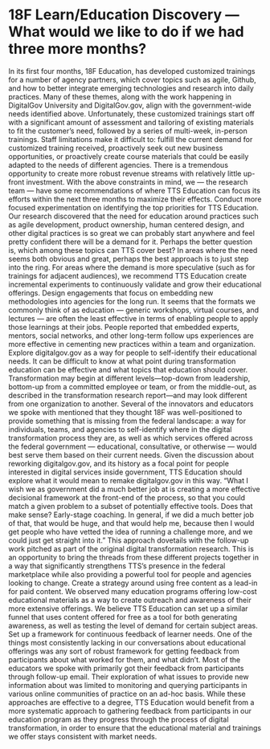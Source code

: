 # 18F Learn/Education Discovery — What would we like to do if we had three more months?

In its first four months, 18F Education, has developed customized trainings for a number of agency partners, which cover topics such as agile, Github, and how to better integrate emerging technologies and research into daily practices. Many of these themes, along with the work happening in DigitalGov University and DigitalGov.gov, align with the government-wide needs identified above. 
Unfortunately, these customized trainings start off with a significant amount of assessment and tailoring of existing materials to fit the customer’s need, followed by a series of multi-week, in-person trainings. Staff limitations make it difficult to: 
fulfill the current demand for customized training received, 
proactively seek out new business opportunities, or 
proactively create course materials that could be easily adapted to the needs of different agencies. 
There is a tremendous opportunity to create more robust revenue streams with relatively little up-front investment. 
With the above constraints in mind, we — the research team — have some recommendations of where TTS Education can focus its efforts within the next three months to maximize their effects. 
Conduct more focused experimentation on identifying the top priorities for TTS Education. 
Our research discovered that the need for education around practices such as agile development, product ownership, human centered design, and other digital practices is so great we can probably start anywhere and feel pretty confident there will be a demand for it. Perhaps the better question is, which among these topics can TTS cover best? 
In areas where the need seems both obvious and great, perhaps the best approach is to just step into the ring. 
For areas where the demand is more speculative (such as for trainings for adjacent audiences), we recommend TTS Education create incremental experiments to continuously validate and grow their educational offerings.
Design engagements that focus on embedding new methodologies into agencies for the long run.
It seems that the formats we commonly think of as education — generic workshops, virtual courses, and lectures — are often the least effective in terms of enabling people to apply those learnings at their jobs. People reported that embedded experts, mentors, social networks, and other long-term follow ups experiences are more effective in cementing new practices within a team and organization. 
Explore digitalgov.gov as a way for people to self-identify their educational needs. 
It can be difficult to know at what point during transformation education can be effective and what topics that education should cover. Transformation may begin at different levels—top-down from leadership, bottom-up from a committed employee or team, or from the middle-out, as described in the transformation research report—and may look different from one organization to another. 
Several of the innovators and educators we spoke with mentioned that they thought 18F was well-positioned to provide something that is missing from the federal landscape: a way for individuals, teams, and agencies to self-identify where in the digital transformation process they are, as well as which services offered across the federal government — educational, consultative, or otherwise — would best serve them based on their current needs.
Given the discussion about reworking digitalgov.gov, and its history as a focal point for people interested in digital services inside government, TTS Education should explore what it would mean to remake digitalgov.gov in this way.
“What I wish we as government did a much better job at is creating a more effective decisional framework at the front-end of the process, so that you could match a given problem to a subset of potentially effective tools. Does that make sense? Early-stage coaching. In general, if we did a much better job of that, that would be huge, and that would help me, because then I would get people who have vetted the idea of running a challenge more, and we could just get straight into it.”
This approach dovetails with the follow-up work pitched as part of the original digital transformation research. This is an opportunity to bring the threads from these different projects together in a way that significantly strengthens TTS’s presence in the federal marketplace while also providing a powerful tool for people and agencies looking to change.
Create a strategy around using free content as a lead-in for paid content. 
We observed many education programs offering low-cost educational materials as a way to create outreach and awareness of their more extensive offerings. We believe TTS Education can set up a similar funnel that uses content offered for free as a tool for both generating awareness, as well as testing the level of demand for certain subject areas. 
Set up a framework for continuous feedback of learner needs. 
One of the things most consistently lacking in our conversations about educational offerings was any sort of robust framework for getting feedback from participants about what worked for them, and what didn’t. Most of the educators we spoke with primarily got their feedback from participants through follow-up email. Their exploration of what issues to provide new information about was limited to monitoring and querying participants in various online communities of practice on an ad-hoc basis.
While these approaches are effective to a degree, TTS Education would benefit from a more systematic approach to gathering feedback from participants in our education program as they progress through the process of digital transformation, in order to ensure that the educational material and trainings we offer stays consistent with market needs.

